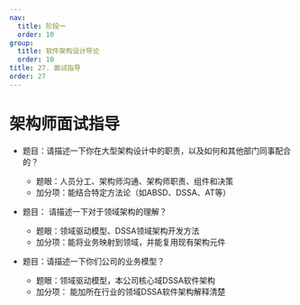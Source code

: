 ```yaml
---
nav:
  title: 阶段一
  order: 10
group:
  title: 软件架构设计导论
  order: 10
title: 27. 面试指导
order: 27
---
```


# 架构师面试指导

- 题目：请描述一下你在大型架构设计中的职责，以及如何和其他部门同事配合的？
  - 题眼：人员分工、架构师沟通、架构师职责、组件和决策
  - 加分项：能结合特定方法论（如ABSD、DSSA、AT等）

- 题目： 请描述一下对于领域架构的理解？
  - 题眼：领域驱动模型、DSSA领域架构开发方法
  - 加分项：能将业务映射到领域，并能复用现有架构元件
- 题目：请描述一下你们公司的业务模型？
  - 题眼：领域驱动模型，本公司核心域DSSA软件架构
  - 加分项： 能加所在行业的领域DSSA软件架构解释清楚